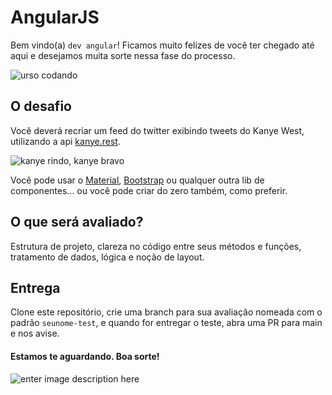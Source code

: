 # AngularJS

Bem vindo(a) `dev angular`!
Ficamos muito felizes de você ter chegado até aqui e desejamos muita sorte nessa fase do processo.

![urso codando](https://media4.giphy.com/media/1GEATImIxEXVR79Dhk/giphy.gif?cid=ecf05e47xnz8mkkxmrj1tax0vk9whv70mr74y3c6j2tqkyj9&rid=giphy.gif&ct=g)


## O desafio

Você deverá recriar um feed do twitter exibindo tweets do Kanye West, utilizando a api [kanye.rest](https://kanye.rest/). 

![kanye rindo, kanye bravo](https://media0.giphy.com/media/LKqDgLlK6SuIM/giphy.gif?cid=ecf05e47qzm5ac83up5bcrlxmaz2ox3je159qov5njumhpnq&rid=giphy.gif&ct=g)

Você pode usar o [Material](https://material.angular.io/), [Bootstrap](https://ng-bootstrap.github.io/) ou qualquer outra lib de componentes... ou você pode criar do zero também, como preferir.

## O que será avaliado?

Estrutura de projeto, clareza no código entre seus métodos e funções, tratamento de dados, lógica e noção de layout.

## Entrega

Clone este repositório, crie uma branch para sua avaliação nomeada com o padrão `seunome-test`, e quando for entregar o teste, abra uma PR para main e nos avise.

#### Estamos te aguardando. Boa sorte!
![enter image description here](https://media1.giphy.com/media/qadvd1vBaZBBu/giphy.gif?cid=ecf05e47mvkxn4sov6mebrf52a5hztefs64jtandm1vsjnxk&rid=giphy.gif&ct=g)
